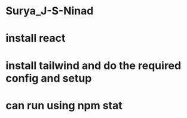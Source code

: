 # Surya_J-S-Ninad
# install react
# install tailwind and do the required config and setup
# can run using npm stat
